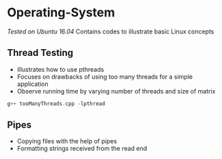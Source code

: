 # Operating-System
_Tested on Ubuntu 16.04_
 Contains codes to illustrate basic Linux concepts

## Thread Testing
* Illustrates how to use pthreads
* Focuses on drawbacks of using too many threads for a simple application
* Observe running time by varying number of threads and size of matrix

```c++
g++ tooManyThreads.cpp -lpthread
```

## Pipes
* Copying files with the help of pipes
* Formatting strings received from the read end
